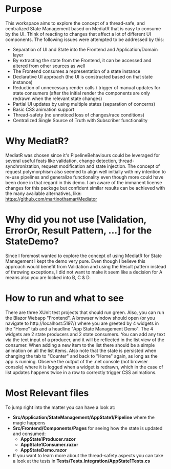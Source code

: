 # Purpose
This workspace aims to explore the concept of a thread-safe, and centralized State Management based on MediatR that is easy to consume by the UI. Think of reacting to changes that affect a lot of different UI components.
The following issues were attempted to be addressed by this:
- Separation of UI and State into the Frontend and Application/Domain layer
- By extracting the state from the Frontend, it can be accessed and altered from other sources as well
- The Frontend consumes a representation of a state instance
- Declarative UI approach (the UI is constructed based on that state instance)
- Reduction of unnecessary render calls / trigger of manual updates for state consumers (after the initial render the components are only redrawn when the relevant state changes)
- Partial UI updates by using multiple states (separation of concerns)
- Basic CSS animation support
- Thread-safety (no unnoticed loss of changes/race conditions)
- Centralized Single Source of Truth with Subscriber functionality


# Why MediatR?
MediatR was chosen since it's PipelineBehaviours could be leveraged for several useful feats like validation, change detection, thread-synchronization, request modification and state injection. The concept of request polymorphism also seemed to align well initially with my intention to re-use pipelines and generalize functionality even though more could have been done in that regard in this demo.
I am aware of the immanent license changes for this package but confident similar results can be achieved with the many available alternatives, like:
https://github.com/martinothamar/Mediator

# Why did you not use [Validation, ErrorOr, Result Pattern, ...] for the StateDemo? 
Since I foremost wanted to explore the concept of using MediatR for State Management I kept the demo very pure. Even though I believe this approach would benefit from Validation and using the Result pattern instead of throwing exceptions, I did not want to make it seem like a decision for A means also you are locked into B, C & D.

# How to run and what to see
There are three XUnit test projects that should run green.
Also, you can run the Blazor Webapp "Frontend". A browser window should open (or you navigate to http://localhost:5197/)  where you are greeted by 4 widgets in the "Home" tab and a headline "App State Management Demo". The 4 widgets are 2 state producers and 2 state consumers. You can add any text via the text input of a producer, and it will be reflected in the list view of the consumer. When adding a new item to the list there should be a simple animation on all the list items. Also note that the state is persisted when changing the tab to "Counter" and back to "Home" again, as long as the app is running. Observe the output of the .net console (not browser console) where it is logged when a widget is redrawn, which in the case of list updates happens twice in a row to correctly trigger CSS animations.

# Most Relevant files
 To jump right into the matter you can have a look at:
 - **Src/Application/StateManagement/AppState1/Pipeline** where the magic happens
 - **Src/Frontend/Components/Pages** for seeing how the state is updated and consumed:
   - **AppState1Producer.razor**
   - **AppState1Consumer.razor**
   - **AppStateDemo.razor**
 - If you want to learn more about the thread-safety aspects you can take a look at the tests in **Tests/Tests.Integration/AppState1Tests.cs**